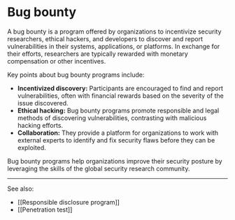
# Bug bounty

A bug bounty is a program offered by organizations to incentivize security researchers, ethical hackers, and developers to discover and report vulnerabilities in their systems, applications, or platforms. In exchange for their efforts, researchers are typically rewarded with monetary compensation or other incentives.

Key points about bug bounty programs include:

- **Incentivized discovery:** Participants are encouraged to find and report vulnerabilities, often with financial rewards based on the severity of the issue discovered.
- **Ethical hacking:** Bug bounty programs promote responsible and legal methods of discovering vulnerabilities, contrasting with malicious hacking efforts.
- **Collaboration:** They provide a platform for organizations to work with external experts to identify and fix security flaws before they can be exploited.

Bug bounty programs help organizations improve their security posture by leveraging the skills of the global security research community.

---

See also:

- [[Responsible disclosure program]]
- [[Penetration test]]